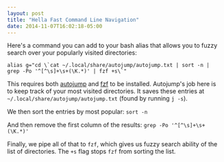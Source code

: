 ```yaml
---
layout: post
title: "Hella Fast Command Line Navigation"
date: 2014-11-07T16:02:18-05:00
---
```


Here's a command you can add to your bash alias that allows you to fuzzy search over your popularly visited directories:

~~~~~
alias g="cd \`cat ~/.local/share/autojump/autojump.txt | sort -n | grep -Po '^[^\s]+\s+(\K.*)' | fzf +s\`"
~~~~~

This requires both [autojump](https://github.com/joelthelion/autojump) and [fzf](https://github.com/junegunn/fzf) to be installed. Autojump's job here is to keep track of your most visited directories. It saves these entries at `~/.local/share/autojump/autojump.txt` (found by running `j -s`).

We then sort the entries by most popular: `sort -n`

And then remove the first column of the results: `grep -Po '^[^\s]+\s+(\K.*)'`

Finally, we pipe all of that to `fzf`, which gives us fuzzy search ability of the list of directories. The `+s` flag stops `fzf` from sorting the list.

